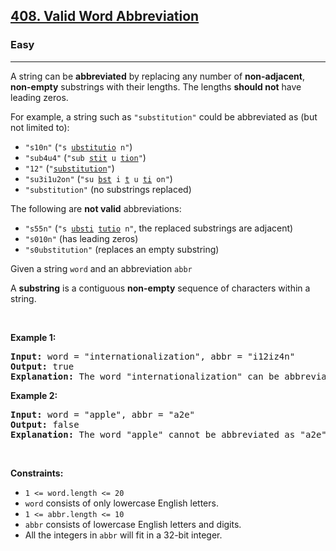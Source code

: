 <h2><a href="https://leetcode.com/problems/valid-word-abbreviation/">408. Valid Word Abbreviation</a></h2><h3>Easy</h3><hr><div><p>A string can be <strong>abbreviated</strong> by replacing any number of <strong>non-adjacent</strong>, <strong>non-empty</strong> substrings with their lengths. The lengths <strong>should not</strong> have leading zeros.</p>

<p><font papago-translate="splitted">For example, a string such as </font><code>"substitution"</code><font papago-translate="splitted"> could be abbreviated as (but not limited to):</font></p>

<ul>
	<li><code>"s10n"</code><font papago-translate="splitted"> (</font><code>"s <u>ubstitutio</u> n"</code><font papago-translate="splitted">)</font></li>
	<li><code>"sub4u4"</code><font papago-translate="splitted"> (</font><code>"sub <u>stit</u> u <u>tion</u>"</code><font papago-translate="splitted">)</font></li>
	<li><code>"12"</code><font papago-translate="splitted"> (</font><code>"<u>substitution</u>"</code><font papago-translate="splitted">)</font></li>
	<li><code>"su3i1u2on"</code><font papago-translate="splitted"> (</font><code>"su <u>bst</u> i <u>t</u> u <u>ti</u> on"</code><font papago-translate="splitted">)</font></li>
	<li><code>"substitution"</code><font papago-translate="splitted"> (no substrings replaced)</font></li>
</ul>

<p>The following are <strong>not valid</strong> abbreviations:</p>

<ul>
	<li><code>"s55n"</code><font papago-translate="splitted"> (</font><code>"s <u>ubsti</u> <u>tutio</u> n"</code><font papago-translate="splitted">, the replaced substrings are adjacent)</font></li>
	<li><code>"s010n"</code><font papago-translate="splitted"> (has leading zeros)</font></li>
	<li><code>"s0ubstitution"</code><font papago-translate="splitted"> (replaces an empty substring)</font></li>
</ul>

<p><font papago-translate="splitted">Given a string </font><code>word</code><font papago-translate="splitted"> and an abbreviation </font><code>abbr</code></p>

<p>A <strong>substring</strong> is a contiguous <strong>non-empty</strong> sequence of characters within a string.</p>

<p>&nbsp;</p>
<p><strong class="example">Example 1:</strong></p>

<pre><strong>Input:</strong> word = "internationalization", abbr = "i12iz4n"
<strong>Output:</strong> true
<strong>Explanation:</strong> The word "internationalization" can be abbreviated as "i12iz4n" ("i <u>nternational</u> iz <u>atio</u> n").
</pre>

<p><strong class="example">Example 2:</strong></p>

<pre><strong>Input:</strong> word = "apple", abbr = "a2e"
<strong>Output:</strong> false
<strong>Explanation:</strong> The word "apple" cannot be abbreviated as "a2e".
</pre>

<p>&nbsp;</p>
<p><strong>Constraints:</strong></p>

<ul>
	<li><code>1 &lt;= word.length &lt;= 20</code></li>
	<li><code>word</code><font papago-translate="splitted"> consists of only lowercase English letters.</font></li>
	<li><code>1 &lt;= abbr.length &lt;= 10</code></li>
	<li><code>abbr</code><font papago-translate="splitted"> consists of lowercase English letters and digits.</font></li>
	<li><font papago-translate="splitted">All the integers in </font><code>abbr</code><font papago-translate="splitted"> will fit in a 32-bit integer.</font></li>
</ul>
</div>